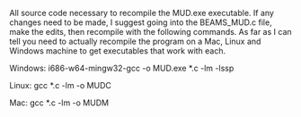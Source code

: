 All source code necessary to recompile the MUD.exe executable. If any changes need to be made, I suggest going into the BEAMS_MUD.c file, make the edits, then recompile with the following commands. As far as I can tell you need to actually recompile the program on a Mac, Linux and Windows machine to get executables that work with each.

Windows: i686-w64-mingw32-gcc -o MUD.exe *.c -lm -lssp

Linux: gcc *.c -lm -o MUDC

Mac: gcc *.c -lm -o MUDM
